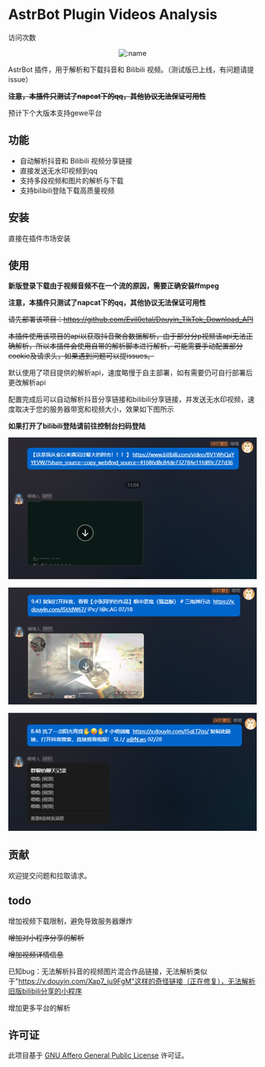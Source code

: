 # AstrBot Plugin Videos Analysis

访问次数

</div>
<div align="center">




![:name](https://count.getloli.com/@astrbot_plugin_videos_analysis?name=astrbot_plugin_videos_analysis&theme=3d-num&padding=7&offset=0&align=top&scale=1&pixelated=1&darkmode=auto)

</div>

AstrBot 插件，用于解析和下载抖音和 Bilibili 视频。（测试版已上线，有问题请提issue）

**~~注意，本插件只测试了napcat下的qq，其他协议无法保证可用性~~**

预计下个大版本支持gewe平台

## 功能

- 自动解析抖音和 Bilibili 视频分享链接
- 直接发送无水印视频到qq
- 支持多段视频和图片的解析与下载
- 支持bilibili登陆下载高质量视频

## 安装

直接在插件市场安装

## 使用
**新版登录下载由于视频音频不在一个流的原因，需要正确安装ffmpeg**

**注意，本插件只测试了napcat下的qq，其他协议无法保证可用性**

~~请先部署该项目：https://github.com/Evil0ctal/Douyin_TikTok_Download_API~~

~~本插件使用该项目的api以获取抖音聚合数据解析，由于部分分p视频该api无法正确解析，所以本插件会使用自带的解析脚本进行解析，可能需要手动配置部分cookie及请求头，如果遇到问题可以提issues。~~

默认使用了项目提供的解析api，速度略慢于自主部署，如有需要仍可自行部署后更改解析api

配置完成后可以自动解析抖音分享链接和bilibili分享链接，并发送无水印视频，速度取决于您的服务器带宽和视频大小，效果如下图所示

**如果打开了bilibili登陆请前往控制台扫码登陆**

![1742202464173](image/README/1742202464173.png)

![1742202476295](image/README/1742202476295.png)

![1742202484215](image/README/1742202484215.png)

## 贡献

欢迎提交问题和拉取请求。

## todo

增加视频下载限制，避免导致服务器爆炸

~~增加对小程序分享的解析~~

~~增加视频详情信息~~

已知bug：无法解析抖音的视频图片混合作品链接，无法解析类似于"https://v.douyin.com/Xap7_ju9FgM"这样的奇怪链接（正在修复），无法解析旧版bilibili分享的小程序

增加更多平台的解析

## 许可证

此项目基于 [GNU Affero General Public License](LICENSE) 许可证。
